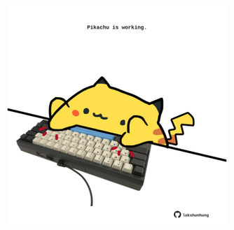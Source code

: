 <!-- built at 26/12/2021, 05:05:10 UTC -->
<p align="center">
  <img width="500" height="500" src="./ReadmeImage.svg">
</p>
